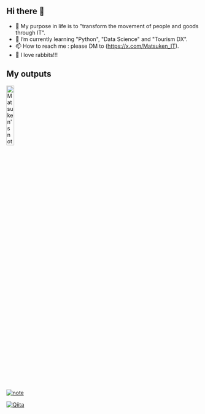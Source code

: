 ## Hi there 👋
- 🔭 My purpose in life is to "transform the movement of people and goods through IT".
- 🌱 I’m currently learning "Python", "Data Science" and "Tourism DX".
- 📫 How to reach me : please DM to (https://x.com/Matsuken_IT).
- 🐰 I love rabbits!!!

## My outputs
<a href="https://note.com/matsuken_rabbit/">
<img src="https://prcdn.freetls.fastly.net/release_image/17890/159/17890-159-5c59b346c76de22508c3d2a368324b21-2667x1396.png?format=jpeg&auto=webp&quality=85%2C65&width=1950&height=1350&fit=bounds" alt="Matsuken's note" width=20%>
</a>

[![note]()](https://note.com/matsuken_rabbit/)

[![Qiita](https://img.shields.io/badge/--FFFFFF?style=social&logo=images/note.png&label=test)](https://qiita.com/xxxxxxxxxx)







<!--
**matsukenrabbit/matsukenrabbit** is a ✨ _special_ ✨ repository because its `README.md` (this file) appears on your GitHub profile.

Here are some ideas to get you started:

- 👯 I’m looking to collaborate on ...
- 🤔 I’m looking for help with ...
- 💬 Ask me about ...
- 😄 Pronouns: ...
- ⚡ Fun fact: ...
-->
